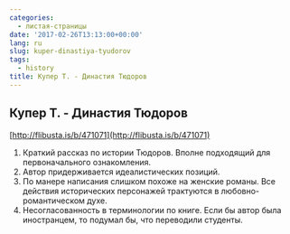 ```yaml
---
categories:
  - листая-страницы
date: '2017-02-26T13:13:00+00:00'
lang: ru
slug: kuper-dinastiya-tyudorov
tags:
  - history
title: Купер Т. - Династия Тюдоров
---
```


## Купер Т. - Династия Тюдоров

[http://flibusta.is/b/471071](http://flibusta.is/b/471071)

<!--more-->

1.  Краткий рассказ по истории Тюдоров. Вполне подходящий для первоначального ознакомления.
2.  Автор придерживается идеалистических позиций.
3.  По манере написания слишком похоже на женские романы. Все действия исторических персонажей трактуются в любовно-романтическом духе.
4.  Несогласованность в терминологии по книге. Если бы автор была иностранцем, то подумал бы, что переводили студенты.
